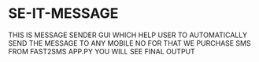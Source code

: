# SE-IT-MESSAGE
THIS IS MESSAGE SENDER GUI WHICH HELP USER TO AUTOMATICALLY SEND THE MESSAGE TO ANY MOBILE NO
FOR THAT WE PURCHASE SMS FROM FAST2SMS
APP.PY
YOU WILL SEE FINAL OUTPUT
